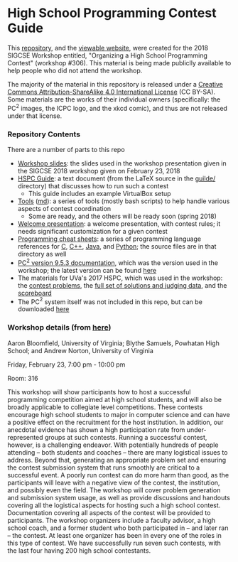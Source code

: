 High School Programming Contest Guide
=====================================

This [repository](https://github.com/aaronbloomfield/hspc), and the
[viewable website](http://aaronbloomfield.github.io/hspc), were
created for the 2018 SIGCSE Workshop entitled, "Organizing a High
School Programming Contest" (workshop #306).  This material is being
made publiclly available to help people who did not attend the
workshop.

The majority of the material in this repository is released under a
[Creative Commons Attribution-ShareAlike 4.0 International
License](http://creativecommons.org/licenses/by-sa/4.0/) (CC BY-SA).
Some materials are the works of their individual owners (specifically:
the PC$^2$ images, the ICPC logo, and the xkcd comic), and thus are
not released under that license.

### Repository Contents

There are a number of parts to this repo

- [Workshop slides](slides.html#/): the slides used in the workshop presentation given in the SIGCSE 2018 workshop given on February 23, 2018
- [HSPC Guide](guide/hspcguide.pdf): a text document (from the LaTeX source in the [guilde/](guide/) directory) that discusses how to run such a contest
    - This guide includes an example VirtualBox setup
- [Tools](tools/readme.html) ([md](tools/readme.md)): a series of tools (mostly bash scripts) to help handle various aspects of contest coordination
    - Some are ready, and the others will be ready soon (spring 2018)
- [Welcome presentation](welcome.html#/): a welcome presentation, with contest rules; it needs significant customization for a given contest
- [Programming cheat sheets](cheatsheets/): a series of programming language references for [C](cheatsheets/c-cheatsheet.pdf), [C++](cheatsheets/cpp-cheatsheet.pdf), [Java](cheatsheets/java-cheatsheet.pdf), and [Python](cheatsheets/python-cheatsheet.pdf); the source files are in that directory as well
- [PC$^2$ version 9.5.3 documentation](misc/pc2v9AdminGuide.pdf), which was the version used in the workshop; the latest version can be found [here](https://pc2.ecs.csus.edu/pc2docs.html)
- The materials for UVa's 2017 HSPC, which was used in the workshop: the [contest problems](misc/uva-hspc-2017-contest.pdf), the [full set of solutions and judging data](misc/uva-hspc-2017-problems.zip), and the [scoreboard](misc/uva-hspc-2017-scoreboard.html)
- The PC$^2$ system itself was not included in this repo, but can be downloaded [here](https://pc2.ecs.csus.edu/pc2code.html)


### Workshop details (from [here](https://sigcse2018.sigcse.org/attendees/workshops.html))

Aaron Bloomfield, University of Virginia; Blythe Samuels, Powhatan
High School; and Andrew Norton, University of Virginia

Friday, February 23, 7:00 pm - 10:00 pm

Room: 316

This workshop will show participants how to host a successful
programming competition aimed at high school students, and will also
be broadly applicable to collegiate level competitions. These contests
encourage high school students to major in computer science and can
have a positive effect on the recruitment for the host institution. In
addition, our anecdotal evidence has shown a high participation rate
from under-represented groups at such contests. Running a successful
contest, however, is a challenging endeavor. With potentially hundreds
of people attending – both students and coaches – there are many
logistical issues to address. Beyond that, generating an appropriate
problem set and ensuring the contest submission system that runs
smoothly are critical to a successful event. A poorly run contest can
do more harm than good, as the participants will leave with a negative
view of the contest, the institution, and possibly even the field. The
workshop will cover problem generation and submission system usage, as
well as provide discussions and handouts covering all the logistical
aspects for hosting such a high school contest. Documentation covering
all aspects of the contest will be provided to participants. The
workshop organizers include a faculty advisor, a high school coach,
and a former student who both participated in – and later ran – the
contest. At least one organizer has been in every one of the roles in
this type of contest. We have successfully run seven such contests,
with the last four having 200 high school contestants.
